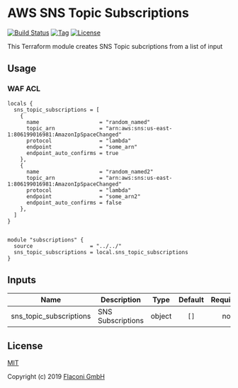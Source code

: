# AWS SNS Topic Subscriptions

[![Build Status](https://travis-ci.com/Flaconi/terraform-aws-sns-topic-subscriptions.svg?branch=master)](https://travis-ci.com/Flaconi/terraform-aws-waf-acl-rules)
[![Tag](https://img.shields.io/github/tag/Flaconi/terraform-aws-sns-topic-subscriptions.svg)](https://github.com/Flaconi/terraform-aws-waf-acl-rules/releases)
[![License](https://img.shields.io/badge/license-MIT-blue.svg)](https://opensource.org/licenses/MIT)

This Terraform module creates SNS Topic subcriptions from a list of input

## Usage

### WAF ACL

```hcl
locals {
  sns_topic_subscriptions = [
    {
      name                   = "random_named"
      topic_arn              = "arn:aws:sns:us-east-1:806199016981:AmazonIpSpaceChanged"
      protocol               = "lambda"
      endpoint               = "some_arn"
      endpoint_auto_confirms = true
    },
    {
      name                   = "random_named2"
      topic_arn              = "arn:aws:sns:us-east-1:806199016981:AmazonIpSpaceChanged"
      protocol               = "lambda"
      endpoint               = "some_arn2"
      endpoint_auto_confirms = false
    },
  ]
}


module "subscriptions" {
  source                  = "../../"
  sns_topic_subscriptions = local.sns_topic_subscriptions
}
```

<!-- BEGINNING OF PRE-COMMIT-TERRAFORM DOCS HOOK -->
## Inputs

| Name | Description | Type | Default | Required |
|------|-------------|:----:|:-----:|:-----:|
| sns\_topic\_subscriptions | SNS Subscriptions | object | `[]` | no |

<!-- END OF PRE-COMMIT-TERRAFORM DOCS HOOK -->


## License

[MIT](LICENSE)

Copyright (c) 2019 [Flaconi GmbH](https://github.com/Flaconi)

